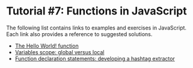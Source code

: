 # Tutorial #7: Functions in JavaScript

The following list contains links to examples and exercises in JavaScript. Each link also provides a reference to suggested solutions.
- [The Hello World! function](https://jsfiddle.net/joseortiz/xyua8s3f/)
- [Variables scope: global versus local](https://jsfiddle.net/joseortiz/xd5pumoq/)
- [Function declaration statements: developing a hashtag extractor](https://jsfiddle.net/joseortiz/rhyxctzo/)
